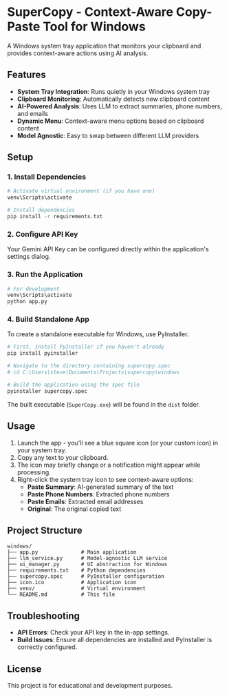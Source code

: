 # SuperCopy - Context-Aware Copy-Paste Tool for Windows

A Windows system tray application that monitors your clipboard and provides context-aware actions using AI analysis.

## Features

- **System Tray Integration**: Runs quietly in your Windows system tray
- **Clipboard Monitoring**: Automatically detects new clipboard content
- **AI-Powered Analysis**: Uses LLM to extract summaries, phone numbers, and emails
- **Dynamic Menu**: Context-aware menu options based on clipboard content
- **Model Agnostic**: Easy to swap between different LLM providers

## Setup

### 1. Install Dependencies

```bash
# Activate virtual environment (if you have one)
venv\Scripts\activate

# Install dependencies
pip install -r requirements.txt
```

### 2. Configure API Key

Your Gemini API Key can be configured directly within the application's settings dialog.

### 3. Run the Application

```bash
# For development
venv\Scripts\activate
python app.py
```

### 4. Build Standalone App

To create a standalone executable for Windows, use PyInstaller.

```bash
# First, install PyInstaller if you haven't already
pip install pyinstaller

# Navigate to the directory containing supercopy.spec
# cd C:\Users\steve\Documents\Projects\supercopy\windows

# Build the application using the spec file
pyinstaller supercopy.spec
```

The built executable (`SuperCopy.exe`) will be found in the `dist` folder.

## Usage

1. Launch the app - you'll see a blue square icon (or your custom icon) in your system tray.
2. Copy any text to your clipboard.
3. The icon may briefly change or a notification might appear while processing.
4. Right-click the system tray icon to see context-aware options:
   - **Paste Summary**: AI-generated summary of the text
   - **Paste Phone Numbers**: Extracted phone numbers
   - **Paste Emails**: Extracted email addresses
   - **Original**: The original copied text

## Project Structure

```
windows/
├── app.py              # Main application
├── llm_service.py      # Model-agnostic LLM service
├── ui_manager.py       # UI abstraction for Windows
├── requirements.txt    # Python dependencies
├── supercopy.spec      # PyInstaller configuration
├── icon.ico            # Application icon
├── venv/               # Virtual environment
└── README.md           # This file
```

## Troubleshooting

- **API Errors**: Check your API key in the in-app settings.
- **Build Issues**: Ensure all dependencies are installed and PyInstaller is correctly configured.

## License

This project is for educational and development purposes.

